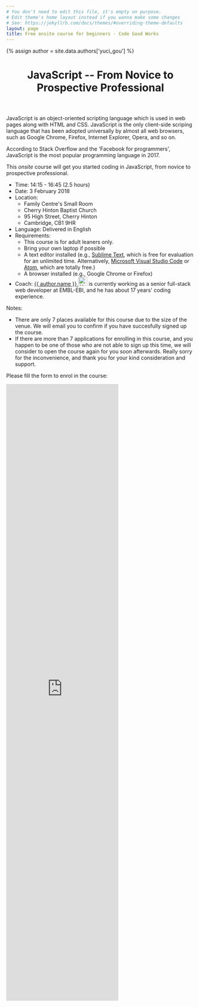 ```yaml
---
# You don't need to edit this file, it's empty on purpose.
# Edit theme's home layout instead if you wanna make some changes
# See: https://jekyllrb.com/docs/themes/#overriding-theme-defaults
layout: page
title: Free onsite course for beginners - Code Good Works
---
```


{% assign author = site.data.authors['yuci_gou'] %}

<!--<img class="poster" src="/assets/images/2017-12-16-jump-start-html-css.png">-->

<!--<picture>-->
<!--    <source media="(min-width: 500px)" srcset="/assets/images/2017-12-16-jump-start-html-css.png">-->
<!--    <img class="poster" src="/assets/images/2017-12-16-jump-start-html-css-mobile.png" alt="Course Poster">-->
<!--</picture>-->

<header>
  <h1>JavaScript <span class="subtitle">-- From Novice to Prospective Professional</span></h1>
</header>


<p>JavaScript is an object-oriented scripting language which is used in web pages along with HTML and CSS. JavaScript is the only client-side scriping language that has been adopted universally by almost all web browsers, such as Google Chrome, Firefox, Internet Explorer, Opera, and so on.</p>
<p>According to Stack Overflow and the 'Facebook for programmers', JavaScript is the most popular programming language in 2017.</p>
<p>This <em>onsite</em> course will get you started coding in JavaScript, from novice to prospective professional.</p>
 
<ul class="course-info">
<li>Time: 14:15 - 16:45 (2.5 hours)
</li>
<li>Date: 3 February 2018
</li>
<li>Location: 
  <ul class="location">
    <li>Family Centre's Small Room</li>
    <li>Cherry Hinton Baptist Church</li>
    <li>95 High Street, Cherry Hinton</li>
    <li>Cambridge, CB1 9HR</li>
  </ul>
</li>
<li>Language: Delivered in English</li>
<li>Requirements:
  <ul class="requirement">
    <li>This course is for adult leaners only.</li>
    <li>Bring your own laptop if possible</li>
    <li>A text editor installed 
(e.g., <a href="https://www.sublimetext.com/">Sublime Text</a>, which is free for evaluation for an unlimited time. Alternatively, <a href="https://code.visualstudio.com/download">Microsoft Visual Studio Code</a> or <a href="https://atom.io/">Atom</a>, which are totally free.)</li>
    <li>A browser installed (e.g., Google Chrome or Firefox)</li>
  </ul>
</li>
<li>Coach: <a href="{{ author.linkedin }}">{{ author.name }}&nbsp;<img class="gravatar" src="{{ author.linkedinimage }}" alt="{{ author.name }}" width="24" height="24"></a> is currently working as a senior full-stack web developer at EMBL-EBI, 
and he has about 17 years' coding experience.
</li>
</ul>

<div class="notes">
    <p>Notes:</p>
    <ul>
    <li>
    There are only 7 places available for this course due to the size of the venue.
    We will email you to confirm if you have succesfully signed up the course.
    </li>
    <li>
    If there are more than 7 applications for enrolling in this course, 
    and you happen to be one of those who are not able to sign up this time, 
    we will consider to open the course again for you soon afterwards. 
    Really sorry for the inconvenience, and thank you for your kind consideration and support.
    </li>
    </ul>
</div>

<p>
Please fill the form to enrol in the course:
</p>

<iframe src="https://docs.google.com/forms/d/e/1FAIpQLSdkcwBkfqQ8lVDt8tI2MLv8TUZeTTg1SL3LVCLUPheyih_YPA/viewform?embedded=true" height="1650" frameborder="0" marginheight="0" marginwidth="0">Loading...</iframe>

<!--
<form id="application-form" method="POST" action="http://formspree.io/xxx@gmail.com">

  <input type="hidden" name="_subject" value="Application for course Jump-start HTML & CSS" />
  <label for="fullname">Your full name:</label>
  <input type="text" name="fullname" placeholder="Your full name" size="30" required/>

  <label for="email">Your email:</label>
  <input type="email" name="_replyto" placeholder="Your email" size="30" required/>
  
  <input type="radio" name="enrolment" value="signup" checked="checked"> Sign up
  <input type="radio" name="enrolment" value="withdraw"> Withdraw
  
  <label for="message">Message (optional):</label>
  <textarea name="message" id="message" placeholder="" rows="5" cols="31" maxlength="200"></textarea>
  <input type="text" name="_gotcha" style="display:none" />
  <button type="submit">Send</button>

</form>
-->

<script src="{{'/assets/js/enrolment.js'}}"></script>
